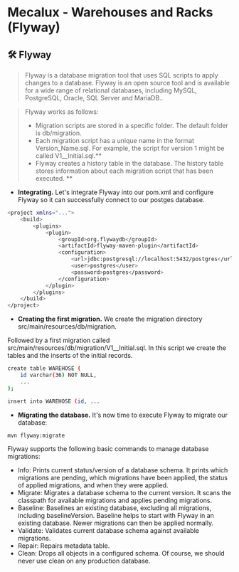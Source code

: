 # Mecalux - Warehouses and Racks (Flyway)

## :hammer_and_wrench: Flyway

> Flyway is a database migration tool that uses SQL scripts to apply changes to a database. Flyway is an open source tool and is available for a wide range of relational databases, including MySQL, PostgreSQL, Oracle, SQL Server and MariaDB..

> Flyway works as follows:
>
> - Migration scripts are stored in a specific folder. The default folder is db/migration.
> - Each migration script has a unique name in the format Version_Name.sql. For example, the script for version 1 might be called V1__Initial.sql.**
> - Flyway creates a history table in the database. The history table stores information about each migration script that has been executed. **

- **Integrating.** Let's integrate Flyway into our pom.xml and configure Flyway so it can successfully connect to our postges database.
```bash
<project xmlns="...">
    <build>
        <plugins>
            <plugin>
                <groupId>org.flywaydb</groupId>
                <artifactId>flyway-maven-plugin</artifactId>
                <configuration>
                    <url>jdbc:postgresql://localhost:5432/postgres</url>
                    <user>postgres</user>
                    <password>postgres</password>
                </configuration>  
            </plugin>
        </plugins>
    </build>
</project>
```
- **Creating the first migration.** We create the migration directory src/main/resources/db/migration.

Followed by a first migration called src/main/resources/db/migration/V1__Initial.sql. 
In this script we create the tables and the inserts of the initial records.
```bash
create table WAREHOSE (
    id varchar(36) NOT NULL,
    ...
);

insert into WAREHOSE (id, ...
```



- **Migrating the database.** It's now time to execute Flyway to migrate our database:
```bash
mvn flyway:migrate
```

Flyway supports the following basic commands to manage database migrations:

- Info: Prints current status/version of a database schema. It prints which migrations are pending, which migrations have been applied, the status of applied migrations, and when they were applied.
- Migrate: Migrates a database schema to the current version. It scans the classpath for available migrations and applies pending migrations.
- Baseline: Baselines an existing database, excluding all migrations, including baselineVersion. Baseline helps to start with Flyway in an existing database. Newer migrations can then be applied normally.
- Validate: Validates current database schema against available migrations.
- Repair: Repairs metadata table.
- Clean: Drops all objects in a configured schema. Of course, we should never use clean on any production database.
